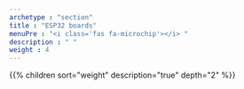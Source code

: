 ```yaml
---
archetype : "section"
title : "ESP32 boards"
menuPre : "<i class='fas fa-microchip'></i> "
description : " "
weight : 4
---
```

{{% children sort="weight" description="true" depth="2" %}}
